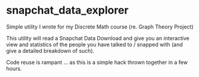 # snapchat_data_explorer
Simple utility I wrote for my Discrete Math course (re. Graph Theory Project)

This utility will read a Snapchat Data Download and give you an interactive view and
statistics of the people you have talked to / snapped with (and give a detailed breakdown of such).

Code reuse is rampant ... as this is a simple hack thrown together in a few hours.
